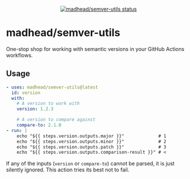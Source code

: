 <p align="center">
  <a href="https://github.com/madhead/semver-utils/actions">
    <img alt="madhead/semver-utils status" src="https://github.com/actions/madhead/semver-utils/default/badge.svg">
  </a>
</p>

# madhead/semver-utils

One-stop shop for working with semantic versions in your GitHub Actions workflows.

## Usage

```yml
- uses: madhead/semver-utils@latest
  id: version
  with:
    # A version to work with
    version: 1.2.3

    # A version to compare against
    compare-to: 2.1.0
- run: |
    echo "${{ steps.version.outputs.major }}"             # 1
    echo "${{ steps.version.outputs.minor }}"             # 2
    echo "${{ steps.version.outputs.patch }}"             # 3
    echo "${{ steps.version.outputs.comparison-result }}" # <
```

If any of the inputs (`version` or `compare-to`) cannot be parsed, it is just silently ignored. This action tries its best not to fail.
